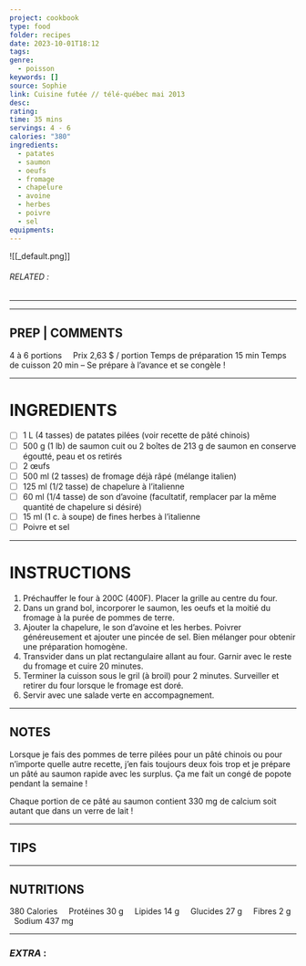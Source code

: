 ```yaml
---
project: cookbook
type: food
folder: recipes
date: 2023-10-01T18:12
tags: 
genre:
  - poisson
keywords: []
source: Sophie
link: Cuisine futée // télé-québec mai 2013
desc: 
rating: 
time: 35 mins
servings: 4 - 6
calories: "380"
ingredients:
  - patates
  - saumon
  - oeufs
  - fromage
  - chapelure
  - avoine
  - herbes
  - poivre
  - sel
equipments:
---
```


![[_default.png]]
###### *RELATED* : 
---


---
## PREP | COMMENTS

4 à 6 portions     Prix 2,63 $ / portion
Temps de préparation 15 min
Temps de cuisson 20 min – Se prépare à l’avance et se congèle !

---
# INGREDIENTS

- [ ] 1 L (4 tasses) de patates pilées (voir recette de pâté chinois)
- [ ] 500 g (1 lb) de saumon cuit ou 2 boîtes de 213 g de saumon en conserve égoutté, peau et os retirés
- [ ] 2 œufs
- [ ] 500 ml (2 tasses) de fromage déjà râpé (mélange italien)
- [ ] 125 ml (1/2 tasse) de chapelure à l’italienne
- [ ] 60 ml (1/4 tasse) de son d’avoine (facultatif, remplacer par la même quantité de chapelure si désiré)
- [ ] 15 ml (1 c. à soupe) de fines herbes à l’italienne
- [ ] Poivre et sel

---
# INSTRUCTIONS

1. Préchauffer le four à 200C (400F). Placer la grille au centre du four.
2. Dans un grand bol, incorporer le saumon, les oeufs et la moitié du fromage à la purée de pommes de terre.
3. Ajouter la chapelure, le son d’avoine et les herbes. Poivrer généreusement et ajouter une pincée de sel. Bien mélanger pour obtenir une préparation homogène.
4. Transvider dans un plat rectangulaire allant au four. Garnir avec le reste du fromage et cuire 20 minutes.
5. Terminer la cuisson sous le gril (à broil) pour 2 minutes. Surveiller et retirer du four lorsque le fromage est doré.
6. Servir avec une salade verte en accompagnement.

---
## NOTES

Lorsque je fais des pommes de terre pilées pour un pâté chinois ou pour n’importe quelle autre recette, j’en fais toujours deux fois trop et je prépare un pâté au saumon rapide avec les surplus. Ça me fait un congé de popote pendant la semaine !

Chaque portion de ce pâté au saumon contient 330 mg de calcium soit autant que dans un verre de lait !

---
## TIPS



---
## NUTRITIONS

380 Calories     Protéines 30 g     Lipides 14 g     Glucides 27 g     Fibres 2 g     Sodium 437 mg

---
### *EXTRA* :



